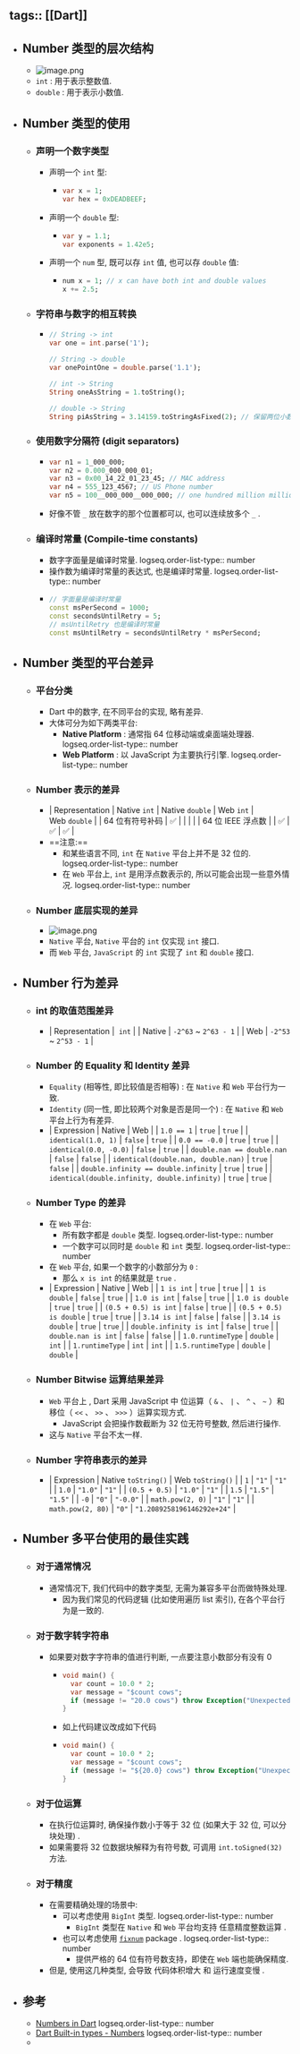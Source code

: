 tags:: [[Dart]]
---

- ## Number 类型的层次结构
	- ![image.png](../assets/image_1761749955559_0.png)
	- `int` : 用于表示整数值.
	- `double` : 用于表示小数值.
- ## Number 类型的使用
	- ### 声明一个数字类型
		- 声明一个 `int` 型:
			- ``` dart
			  var x = 1;
			  var hex = 0xDEADBEEF;
			  ```
		- 声明一个 `double` 型:
			- ``` dart
			  var y = 1.1;
			  var exponents = 1.42e5;
			  ```
		- 声明一个 `num` 型, 既可以存 `int` 值, 也可以存 `double` 值:
			- ``` dart
			  num x = 1; // x can have both int and double values
			  x += 2.5;
			  ```
	- ### 字符串与数字的相互转换
		- ``` dart
		  // String -> int
		  var one = int.parse('1');
		  
		  // String -> double
		  var onePointOne = double.parse('1.1');
		  
		  // int -> String
		  String oneAsString = 1.toString();
		  
		  // double -> String
		  String piAsString = 3.14159.toStringAsFixed(2); // 保留两位小数, 结果为 3.14
		  ```
	- ### 使用数字分隔符 (digit separators)
		- ``` dart
		  var n1 = 1_000_000;
		  var n2 = 0.000_000_000_01;
		  var n3 = 0x00_14_22_01_23_45; // MAC address
		  var n4 = 555_123_4567; // US Phone number
		  var n5 = 100__000_000__000_000; // one hundred million million!
		  ```
		- 好像不管 `_` 放在数字的那个位置都可以, 也可以连续放多个 `_` .
	- ### 编译时常量 (Compile-time constants)
		- 数字字面量是编译时常量.
		  logseq.order-list-type:: number
		- 操作数为编译时常量的表达式, 也是编译时常量.
		  logseq.order-list-type:: number
		- ``` dart
		  // 字面量是编译时常量
		  const msPerSecond = 1000;
		  const secondsUntilRetry = 5;
		  // msUntilRetry 也是编译时常量
		  const msUntilRetry = secondsUntilRetry * msPerSecond;
		  ```
- ## Number 类型的平台差异
	- ### 平台分类
		- Dart 中的数字, 在不同平台的实现, 略有差异.
		- 大体可分为如下两类平台:
			- **Native Platform** : 通常指 64 位移动端或桌面端处理器.
			  logseq.order-list-type:: number
			- **Web Platform** : 以 JavaScript 为主要执行引擎.
			  logseq.order-list-type:: number
	- ### Number 表示的差异
		- | Representation | Native `int` | Native `double` | Web `int` | Web `double` |
		  | 64 位有符号补码 | ✅ |  |  |  |
		  | 64 位 IEEE 浮点数 |  | ✅ | ✅ | ✅ |
		- ==注意:==
			- 和某些语言不同, `int` 在 `Native` 平台上并不是 32 位的.
			  logseq.order-list-type:: number
			- 在 `Web` 平台上, `int` 是用浮点数表示的, 所以可能会出现一些意外情况.
			  logseq.order-list-type:: number
	- ### Number 底层实现的差异
		- ![image.png](../assets/image_1761750960166_0.png)
		- `Native` 平台, `Native` 平台的 `int` 仅实现 `int` 接口.
		- 而 `Web` 平台, `JavaScript` 的 `int` 实现了 `int`  和 `double` 接口.
- ## Number 行为差异
	- ### int 的取值范围差异
		- | Representation |  `int` |
		  | Native | `-2^63` ~ `2^63 - 1` |
		  | Web |  `-2^53` ~ `2^53 - 1` |
	- ### Number 的 Equality 和 Identity 差异
		- `Equality` (相等性, 即比较值是否相等) : 在 `Native` 和 `Web` 平台行为一致.
		- `Identity` (同一性, 即比较两个对象是否是同一个) : 在 `Native` 和 `Web` 平台上行为有差异.
		- | Expression | Native | Web |
		  | `1.0 == 1` | `true` | `true` |
		  | `identical(1.0, 1)` | `false` | `true` |
		  | `0.0 == -0.0` | `true` | `true` |
		  | `identical(0.0, -0.0)` | `false` | `true` |
		  | `double.nan == double.nan` | `false` | `false` |
		  | `identical(double.nan, double.nan)` | `true` | `false` |
		  | `double.infinity == double.infinity` | `true` | `true` |
		  | `identical(double.infinity, double.infinity)` | `true` | `true` |
	- ### Number Type 的差异
		- 在  `Web` 平台:
			- 所有数字都是 `double` 类型.
			  logseq.order-list-type:: number
			- 一个数字可以同时是 `double` 和 `int` 类型.
			  logseq.order-list-type:: number
		- 在 `Web` 平台, 如果一个数字的小数部分为 `0` :
			- 那么 `x is int` 的结果就是 `true` .
		- | Expression | Native | Web |
		  | `1 is int` | `true` | `true` |
		  | `1 is double` | `false` | `true` |
		  | `1.0 is int` | `false` | `true` |
		  | `1.0 is double` | `true` | `true` |
		  | `(0.5 + 0.5) is int` | `false` | `true` |
		  | `(0.5 + 0.5) is double` | `true` | `true` |
		  | `3.14 is int` | `false` | `false` |
		  | `3.14 is double` | `true` | `true` |
		  | `double.infinity is int` | `false` | `true` |
		  | `double.nan is int` | `false` | `false` |
		  | `1.0.runtimeType` | `double` | `int` |
		  | `1.runtimeType` | `int` | `int` |
		  | `1.5.runtimeType` | `double` | `double` |
	- ### Number Bitwise 运算结果差异
		- `Web` 平台上 , Dart 采用 JavaScript 中 位运算（ `&` 、 `|` 、 `^` 、 `~` ）和 移位（ `<<` 、 `>>` 、 `>>>` ）运算实现方式.
			- JavaScript 会把操作数截断为 32 位无符号整数, 然后进行操作.
		- 这与 `Native` 平台不太一样.
	- ### Number 字符串表示的差异
		- | Expression | Native `toString()` | Web `toString()` |
		  | `1` | `"1"` | `"1"` |
		  | `1.0` | `"1.0"` | `"1"` |
		  | `(0.5 + 0.5)` | `"1.0"` | `"1"` |
		  | `1.5` | `"1.5"` | `"1.5"` |
		  | `-0` | `"0"` | `"-0.0"` |
		  | `math.pow(2, 0)` | `"1"` | `"1"` |
		  | `math.pow(2, 80)` | `"0"` | `"1.2089258196146292e+24"` |
- ## Number 多平台使用的最佳实践
	- ### 对于通常情况
		- 通常情况下, 我们代码中的数字类型, 无需为兼容多平台而做特殊处理.
			- 因为我们常见的代码逻辑 (比如使用遍历 list 索引), 在各个平台行为是一致的.
	- ### 对于数字转字符串
		- 如果要对数字字符串的值进行判断, 一点要注意小数部分有没有 0
			- ``` dart
			  void main() {
			    var count = 10.0 * 2;
			    var message = "$count cows";
			    if (message != "20.0 cows") throw Exception("Unexpected: $message");
			  }
			  ```
			- 如上代码建议改成如下代码
			- ``` dart
			  void main() {
			    var count = 10.0 * 2;
			    var message = "$count cows";
			    if (message != "${20.0} cows") throw Exception("Unexpected: $message");
			  }
			  ```
	- ### 对于位运算
		- 在执行位运算时, 确保操作数小于等于 32 位 (如果大于 32 位, 可以分块处理) .
		- 如果需要将 32 位数据块解释为有符号数, 可调用 `int.toSigned(32)` 方法.
	- ### 对于精度
		- 在需要精确处理的场景中:
			- 可以考虑使用 `BigInt` 类型.
			  logseq.order-list-type:: number
				- `BigInt` 类型在 `Native` 和 `Web` 平台均支持 任意精度整数运算 .
			- 也可以考虑使用 [`fixnum`](https://pub.dev/packages/fixnum) package .
			  logseq.order-list-type:: number
				- 提供严格的 64 位有符号数支持，即使在 `Web` 端也能确保精度.
		- 但是, 使用这几种类型, 会导致 代码体积增大 和 运行速度变慢 .
- ## 参考
	- [Numbers in Dart](https://dart.dev/resources/language/number-representation)
	  logseq.order-list-type:: number
	- [Dart Built-in types - Numbers](https://dart.dev/language/built-in-types)
	  logseq.order-list-type:: number
	-